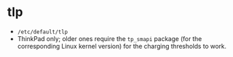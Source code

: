 # tlp

- `/etc/default/tlp`
- ThinkPad only; older ones require the `tp_smapi` package (for the corresponding Linux kernel version) for the charging thresholds to work.
